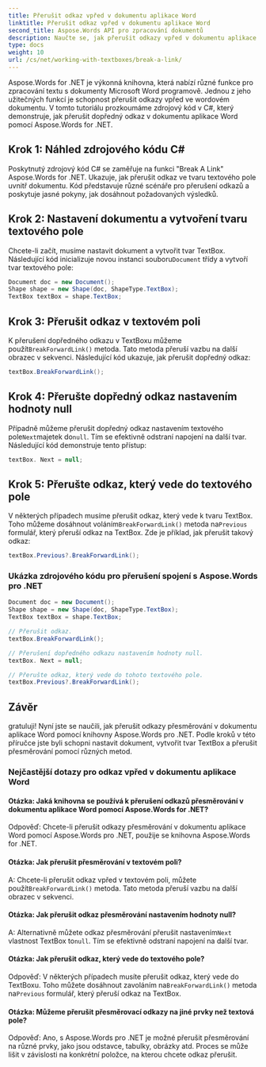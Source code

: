 ```yaml
---
title: Přerušit odkaz vpřed v dokumentu aplikace Word
linktitle: Přerušit odkaz vpřed v dokumentu aplikace Word
second_title: Aspose.Words API pro zpracování dokumentů
description: Naučte se, jak přerušit odkazy vpřed v dokumentu aplikace Word pomocí Aspose.Words for .NET.
type: docs
weight: 10
url: /cs/net/working-with-textboxes/break-a-link/
---
```


Aspose.Words for .NET je výkonná knihovna, která nabízí různé funkce pro zpracování textu s dokumenty Microsoft Word programově. Jednou z jeho užitečných funkcí je schopnost přerušit odkazy vpřed ve wordovém dokumentu. V tomto tutoriálu prozkoumáme zdrojový kód v C#, který demonstruje, jak přerušit dopředný odkaz v dokumentu aplikace Word pomocí Aspose.Words for .NET.

## Krok 1: Náhled zdrojového kódu C#

Poskytnutý zdrojový kód C# se zaměřuje na funkci "Break A Link" Aspose.Words for .NET. Ukazuje, jak přerušit odkaz ve tvaru textového pole uvnitř dokumentu. Kód představuje různé scénáře pro přerušení odkazů a poskytuje jasné pokyny, jak dosáhnout požadovaných výsledků.

## Krok 2: Nastavení dokumentu a vytvoření tvaru textového pole

 Chcete-li začít, musíme nastavit dokument a vytvořit tvar TextBox. Následující kód inicializuje novou instanci souboru`Document` třídy a vytvoří tvar textového pole:

```csharp
Document doc = new Document();
Shape shape = new Shape(doc, ShapeType.TextBox);
TextBox textBox = shape.TextBox;
```

## Krok 3: Přerušit odkaz v textovém poli

 K přerušení dopředného odkazu v TextBoxu můžeme použít`BreakForwardLink()` metoda. Tato metoda přeruší vazbu na další obrazec v sekvenci. Následující kód ukazuje, jak přerušit dopředný odkaz:

```csharp
textBox.BreakForwardLink();
```

## Krok 4: Přerušte dopředný odkaz nastavením hodnoty null

 Případně můžeme přerušit dopředný odkaz nastavením textového pole`Next`majetek do`null`. Tím se efektivně odstraní napojení na další tvar. Následující kód demonstruje tento přístup:

```csharp
textBox. Next = null;
```

## Krok 5: Přerušte odkaz, který vede do textového pole

 V některých případech musíme přerušit odkaz, který vede k tvaru TextBox. Toho můžeme dosáhnout voláním`BreakForwardLink()` metoda na`Previous` formulář, který přeruší odkaz na TextBox. Zde je příklad, jak přerušit takový odkaz:

```csharp
textBox.Previous?.BreakForwardLink();
```

### Ukázka zdrojového kódu pro přerušení spojení s Aspose.Words pro .NET

```csharp
Document doc = new Document();
Shape shape = new Shape(doc, ShapeType.TextBox);
TextBox textBox = shape.TextBox;

// Přerušit odkaz.
textBox.BreakForwardLink();

// Přerušení dopředného odkazu nastavením hodnoty null.
textBox. Next = null;

// Přerušte odkaz, který vede do tohoto textového pole.
textBox.Previous?.BreakForwardLink();
```

## Závěr

gratuluji! Nyní jste se naučili, jak přerušit odkazy přesměrování v dokumentu aplikace Word pomocí knihovny Aspose.Words pro .NET. Podle kroků v této příručce jste byli schopni nastavit dokument, vytvořit tvar TextBox a přerušit přesměrování pomocí různých metod.

### Nejčastější dotazy pro odkaz vpřed v dokumentu aplikace Word

#### Otázka: Jaká knihovna se používá k přerušení odkazů přesměrování v dokumentu aplikace Word pomocí Aspose.Words for .NET?

Odpověď: Chcete-li přerušit odkazy přesměrování v dokumentu aplikace Word pomocí Aspose.Words pro .NET, použije se knihovna Aspose.Words for .NET.

#### Otázka: Jak přerušit přesměrování v textovém poli?

 A: Chcete-li přerušit odkaz vpřed v textovém poli, můžete použít`BreakForwardLink()` metoda. Tato metoda přeruší vazbu na další obrazec v sekvenci.

#### Otázka: Jak přerušit odkaz přesměrování nastavením hodnoty null?

A: Alternativně můžete odkaz přesměrování přerušit nastavením`Next` vlastnost TextBox to`null`. Tím se efektivně odstraní napojení na další tvar.

#### Otázka: Jak přerušit odkaz, který vede do textového pole?

 Odpověď: V některých případech musíte přerušit odkaz, který vede do TextBoxu. Toho můžete dosáhnout zavoláním na`BreakForwardLink()` metoda na`Previous` formulář, který přeruší odkaz na TextBox.

#### Otázka: Můžeme přerušit přesměrovací odkazy na jiné prvky než textová pole?

Odpověď: Ano, s Aspose.Words pro .NET je možné přerušit přesměrování na různé prvky, jako jsou odstavce, tabulky, obrázky atd. Proces se může lišit v závislosti na konkrétní položce, na kterou chcete odkaz přerušit.